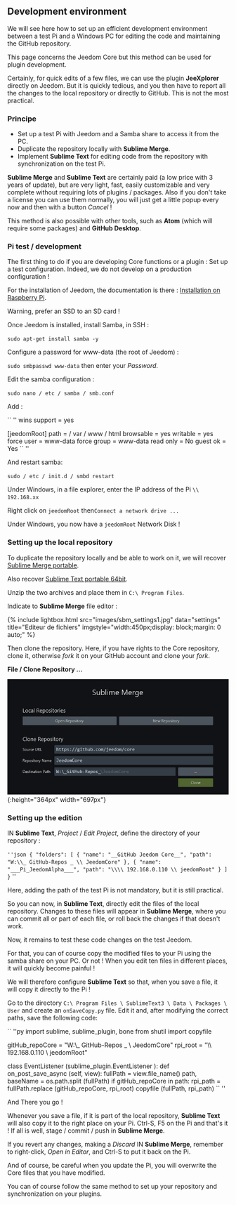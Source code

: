 ## Development environment

We will see here how to set up an efficient development environment between a test Pi and a Windows PC for editing the code and maintaining the GitHub repository.

This page concerns the Jeedom Core but this method can be used for plugin development.

Certainly, for quick edits of a few files, we can use the plugin **JeeXplorer** directly on Jeedom. But it is quickly tedious, and you then have to report all the changes to the local repository or directly to GitHub. This is not the most practical.

### Principe

- Set up a test Pi with Jeedom and a Samba share to access it from the PC.
- Duplicate the repository locally with **Sublime Merge**.
- Implement **Sublime Text** for editing code from the repository with synchronization on the test Pi.

**Sublime Merge** and **Sublime Text** are certainly paid (a low price with 3 years of update), but are very light, fast, easily customizable and very complete without requiring lots of plugins / packages. Also if you don't take a license you can use them normally, you will just get a little popup every now and then with a button *Cancel* !

This method is also possible with other tools, such as **Atom** (which will require some packages) and **GitHub Desktop**.

### Pi test / development

The first thing to do if you are developing Core functions or a plugin : Set up a test configuration. Indeed, we do not develop on a production configuration !

For the installation of Jeedom, the documentation is there : [Installation on Raspberry Pi](https://doc.jeedom.com/en_US/installation/rpi).

Warning, prefer an SSD to an SD card !

Once Jeedom is installed, install Samba, in SSH :

`sudo apt-get install samba -y`

Configure a password for www-data (the root of Jeedom) :

`sudo smbpasswd www-data` then enter your *Password*.

Edit the samba configuration :

`sudo nano / etc / samba / smb.conf`

Add :

`` ''
wins support = yes

[jeedomRoot]
path = / var / www / html
browsable = yes
writable = yes
force user = www-data
force group = www-data
read only = No
guest ok = Yes
`` ''

And restart samba:

`sudo / etc / init.d / smbd restart`

Under Windows, in a file explorer, enter the IP address of the Pi `\\ 192.168.xx`

Right click on `jeedomRoot` then` Connect a network drive ... `

Under Windows, you now have a `jeedomRoot` Network Disk !


### Setting up the local repository

To duplicate the repository locally and be able to work on it, we will recover [Sublime Merge portable](https://www.sublimemerge.com/download).

Also recover [Sublime Text portable 64bit](https://www.sublimetext.com/3).

Unzip the two archives and place them in `C:\ Program Files`.

Indicate to **Sublime Merge** file editor :


{% include lightbox.html src="images/sbm_settings1.jpg" data="settings" title="Editeur de fichiers" imgstyle="width:450px;display: block;margin: 0 auto;" %}

Then clone the repository. Here, if you have rights to the Core repository, clone it, otherwise *fork* it on your GitHub account and clone your *fork*.

**File / Clone Repository ...**

![Clone Repository](images/sbm_clonerepo.jpg){:height="364px" width="697px"}


### Setting up the edition

IN **Sublime Text**, *Project* / *Edit Project*, define the directory of your repository :

`` ''json
{
  "folders":
  [
    {
      "name": "__GitHub Jeedom Core__",
      "path": "W:\\_ GitHub-Repos _ \\ JeedomCore"
    },
    {
      "name": "___Pi_JeedomAlpha___",
      "path": "\\\\ 192.168.0.110 \\ jeedomRoot"
    }
  ]
}
`` ''

Here, adding the path of the test Pi is not mandatory, but it is still practical.

So you can now, in **Sublime Text**, directly edit the files of the local repository. Changes to these files will appear in **Sublime Merge**, where you can commit all or part of each file, or roll back the changes if that doesn't work.

Now, it remains to test these code changes on the test Jeedom.

For that, you can of course copy the modified files to your Pi using the samba share on your PC. Or not ! When you edit ten files in different places, it will quickly become painful !

We will therefore configure **Sublime Text** so that, when you save a file, it will copy it directly to the Pi !

Go to the directory `C:\ Program Files \ SublimeText3 \ Data \ Packages \ User` and create an `onSaveCopy.py` file. Edit it and, after modifying the correct paths, save the following code:

`` ''py
import sublime, sublime_plugin, bone
from shutil import copyfile

gitHub_repoCore = "W:\\_ GitHub-Repos _ \\ JeedomCore"
rpi_root = "\\\\ 192.168.0.110 \\ jeedomRoot"

class EventListener (sublime_plugin.EventListener ):
  def on_post_save_async (self, view):
    fullPath = view.file_name()
    path, baseName = os.path.split (fullPath)
    if gitHub_repoCore in path:
      rpi_path = fullPath.replace (gitHub_repoCore, rpi_root)
      copyfile (fullPath, rpi_path)
`` ''

And There you go !

Whenever you save a file, if it is part of the local repository, **Sublime Text** will also copy it to the right place on your Pi. Ctrl-S, F5 on the Pi and that's it ! If all is well, stage / commit / push in **Sublime Merge**.

If you revert any changes, making a *Discard* IN **Sublime Merge**, remember to right-click, *Open in Editor*, and Ctrl-S to put it back on the Pi.

And of course, be careful when you update the Pi, you will overwrite the Core files that you have modified.


You can of course follow the same method to set up your repository and synchronization on your plugins.